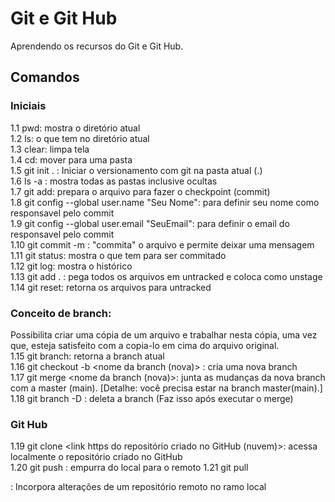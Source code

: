 # Git e Git Hub

Aprendendo os recursos do Git e Git Hub.

## Comandos

### Iniciais
1.1 pwd: mostra o diretório atual  
1.2 ls: o que tem no diretório atual  
1.3 clear: limpa tela  
1.4 cd: mover para uma pasta  
1.5 git init . : Iniciar o versionamento com git na pasta atual (.)  
1.6 ls -a : mostra todas as pastas inclusive ocultas  
1.7 git add: prepara o arquivo para fazer o checkpoint (commit)  
1.8 git config --global user.name "Seu Nome": para definir seu nome como responsavel pelo commit  
1.9 git config --global user.email "SeuEmail": para definir o email do responsavel pelo commit  
1.10 git commit -m : "commita" o arquivo e permite deixar uma mensagem  
1.11 git status: mostra o que tem para ser commitado  
1.12 git log: mostra o histórico  
1.13 git add . : pega todos os arquivos em untracked e coloca como unstage  
1.14 git reset: retorna os arquivos para untracked  

### Conceito de branch:  
Possibilita criar uma cópia de um arquivo e trabalhar nesta cópia, uma vez que, esteja satisfeito com a copia-lo em cima do arquivo original.  
1.15 git branch: retorna a branch atual  
1.16 git checkout -b <nome da branch (nova)> : cria uma nova branch  
1.17 git merge <nome da branch (nova)>: junta as mudanças da nova branch com a master (main). [Detalhe: você precisa estar na branch master(main).]  
1.18 git branch -D <nome da branch>: deleta a branch (Faz isso após executar o merge)  


### Git Hub
1.19 git clone <link https do repositório criado no GitHub (nuvem)>: acessa localmente o repositório criado no GitHub  
1.20 git push <origin brench_remoto>: empurra do local para o remoto
1.21 git pull <main>: Incorpora alterações de um repositório remoto no ramo local
